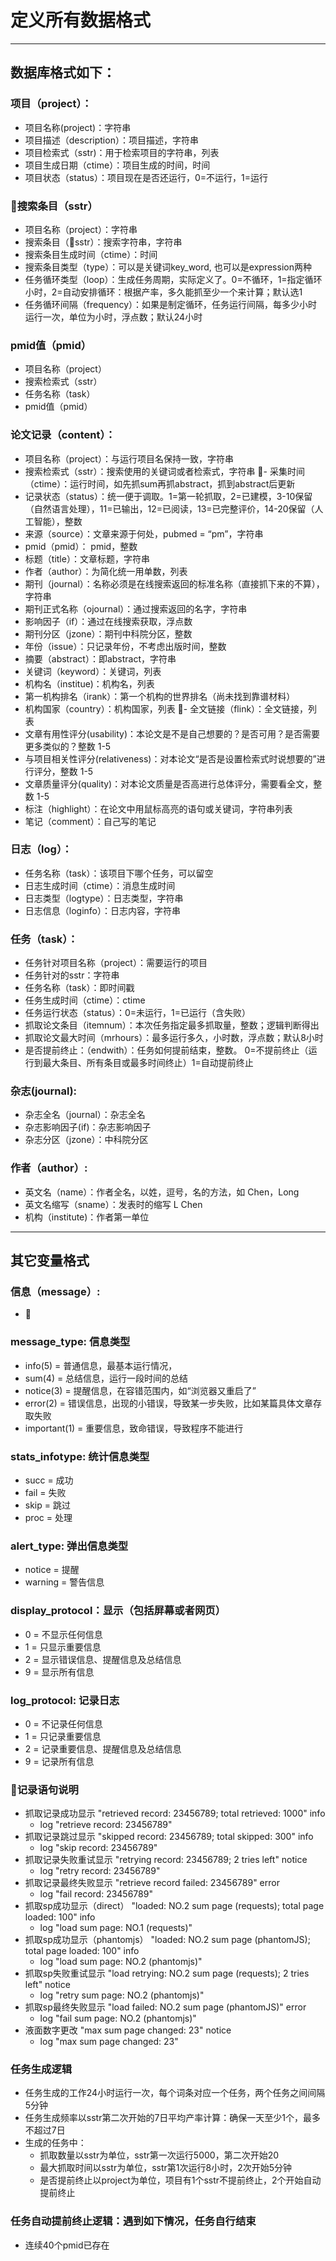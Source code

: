 # 定义所有数据格式

-----
## 数据库格式如下：

### 项目（project）：
- 项目名称(project)：字符串
- 项目描述（description）：项目描述，字符串
- 项目检索式（sstr)：用于检索项目的字符串，列表
- 项目生成日期（ctime）：项目生成的时间，时间
- 项目状态（status）：项目现在是否还运行，0=不运行，1=运行

### 搜索条目（sstr）
- 项目名称（project）：字符串
- 搜索条目（sstr）：搜索字符串，字符串
- 搜索条目生成时间（ctime）：时间
- 搜索条目类型（type）：可以是关键词key_word, 也可以是expression两种
- 任务循环类型（loop）：生成任务周期，实际定义了。0=不循环，1=指定循环小时，2=自动安排循环：根据产率，多久能抓至少一个来计算；默认选1
- 任务循环间隔（frequency）：如果是制定循环，任务运行间隔，每多少小时运行一次，单位为小时，浮点数；默认24小时

### pmid值（pmid）
- 项目名称（project）
- 搜索检索式（sstr）
- 任务名称（task）
- pmid值（pmid）

### 论文记录（content）：
- 项目名称（project）：与运行项目名保持一致，字符串
- 搜索检索式（sstr）：搜索使用的关键词或者检索式，字符串
- 采集时间（ctime）：运行时间，如先抓sum再抓abstract，抓到abstract后更新
- 记录状态（status）：统一便于调取。1=第一轮抓取，2=已建模，3-10保留（自然语言处理），11=已输出，12=已阅读，13=已完整评价，14-20保留（人工智能），整数
- 来源（source）：文章来源于何处，pubmed = “pm”，字符串
- pmid（pmid）： pmid，整数
- 标题（title）：文章标题，字符串
- 作者（author）：为简化统一用单数，列表
- 期刊（journal）：名称必须是在线搜索返回的标准名称（直接抓下来的不算），字符串
- 期刊正式名称（ojournal）：通过搜索返回的名字，字符串
- 影响因子（if）：通过在线搜索获取，浮点数
- 期刊分区（jzone）：期刊中科院分区，整数
- 年份（issue）：只记录年份，不考虑出版时间，整数
- 摘要（abstract）：即abstract，字符串
- 关键词（keyword）：关键词，列表
- 机构名（institue)：机构名，列表
- 第一机构排名（irank）：第一个机构的世界排名（尚未找到靠谱材料）
- 机构国家（country）：机构国家，列表
- 全文链接（flink）：全文链接，列表
- 文章有用性评分(usability)：本论文是不是自己想要的？是否可用？是否需要更多类似的？整数 1-5
- 与项目相关性评分(relativeness)：对本论文“是否是设置检索式时说想要的”进行评分，整数 1-5
- 文章质量评分(quality)：对本论文质量是否高进行总体评分，需要看全文，整数 1-5
- 标注（highlight）：在论文中用鼠标高亮的语句或关键词，字符串列表
- 笔记（comment）：自己写的笔记


### 日志（log）：
- 任务名称（task）：该项目下哪个任务，可以留空
- 日志生成时间（ctime）：消息生成时间
- 日志类型（logtype）：日志类型，字符串
- 日志信息（loginfo）：日志内容，字符串
    

### 任务（task）：
- 任务针对项目名称（project）：需要运行的项目
- 任务针对的sstr：字符串
- 任务名称（task）：即时间戳
- 任务生成时间（ctime）：ctime
- 任务运行状态（status）：0=未运行，1=已运行（含失败）
- 抓取论文条目（itemnum）：本次任务指定最多抓取量，整数；逻辑判断得出
- 抓取论文最大时间（mrhours）：最多运行多久，小时数，浮点数；默认8小时
- 是否提前终止：（endwith）：任务如何提前结束，整数。 0=不提前终止（运行到最大条目、所有条目或最多时间终止）1=自动提前终止


### 杂志(journal):
- 杂志全名（journal）：杂志全名
- 杂志影响因子(if)：杂志影响因子
- 杂志分区（jzone）：中科院分区


### 作者（author）:
- 英文名（name）：作者全名，以姓，逗号，名的方法，如 Chen，Long
- 英文名缩写（sname）：发表时的缩写 L Chen
- 机构（institute)：作者第一单位
----
## 其它变量格式

### 信息（message）:
- 

### message_type: 信息类型
- info(5) = 普通信息，最基本运行情况，
- sum(4) = 总结信息，运行一段时间的总结
- notice(3) = 提醒信息，在容错范围内，如“浏览器又重启了”
- error(2) = 错误信息，出现的小错误，导致某一步失败，比如某篇具体文章存取失败 
- important(1) = 重要信息，致命错误，导致程序不能进行

### stats_infotype: 统计信息类型
- succ = 成功
- fail = 失败
- skip = 跳过
- proc = 处理

### alert_type: 弹出信息类型
- notice = 提醒
- warning = 警告信息

### display_protocol：显示（包括屏幕或者网页）
- 0 = 不显示任何信息
- 1 = 只显示重要信息
- 2 = 显示错误信息、提醒信息及总结信息
- 9 = 显示所有信息

### log_protocol: 记录日志
- 0 = 不记录任何信息
- 1 = 只记录重要信息
- 2 = 记录重要信息、提醒信息及总结信息
- 9 = 记录所有信息

### 记录语句说明
- 抓取记录成功显示 "retrieved record: 23456789; total retrieved: 1000" info
    - log "retrieve record: 23456789"
- 抓取记录跳过显示 "skipped record: 23456789; total skipped: 300" info
    - log "skip record: 23456789" 
- 抓取记录失败重试显示 "retrying record: 23456789; 2 tries left" notice
    - log "retry record: 23456789"
- 抓取记录最终失败显示 "retrieve record failed: 23456789" error
    - log "fail record: 23456789"
- 抓取sp成功显示（direct） "loaded: NO.2 sum page (requests); total page loaded: 100" info
    - log "load sum page: NO.1 (requests)"
- 抓取sp成功显示（phantomjs） "loaded: NO.2 sum page (phantomJS); total page loaded: 100" info
    - log "load sum page: NO.2 (phantomjs)"
- 抓取sp失败重试显示 "load retrying: NO.2 sum page (requests); 2 tries left" notice
    - log "retry sum page: NO.2 (phantomjs)"
- 抓取sp最终失败显示 "load failed: NO.2 sum page (phantomJS)" error
    - log "fail sum page: NO.2 (phantomjs)"
- 液面数字更改 "max sum page changed: 23" notice
    - log "max sum page changed: 23"

### 任务生成逻辑
- 任务生成的工作24小时运行一次，每个词条对应一个任务，两个任务之间间隔5分钟
- 任务生成频率以sstr第二次开始的7日平均产率计算：确保一天至少1个，最多不超过7日
- 生成的任务中：
    - 抓取数量以sstr为单位，sstr第一次运行5000，第二次开始20
    - 最大抓取时间以sstr为单位，sstr第1次运行8小时，2次开始5分钟
    - 是否提前终止以project为单位，项目有1个sstr不提前终止，2个开始自动提前终止


### 任务自动提前终止逻辑：遇到如下情况，任务自行结束
- 连续40个pmid已存在
    

